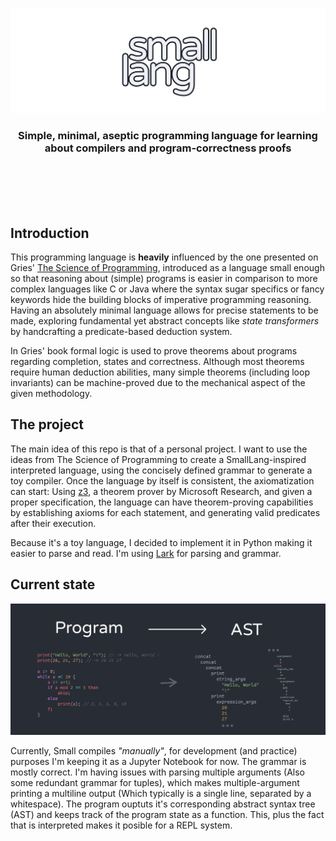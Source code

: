 ![small banner](./assets/small-banner.png)
<div align='center'>
  <h3>
    Simple, minimal, aseptic programming language for learning about compilers and program-correctness proofs
  </h3>
</div>

<br/><br/><br/><br/>


## Introduction

This programming language is **heavily** influenced by the one presented on Gries' [The Science of Programming](https://www.amazon.com/Science-Programming-Monographs-Computer/dp/0387964800), introduced as a language small enough so that reasoning about (simple) programs is easier in comparison to more complex languages like C or Java where the syntax sugar specifics or fancy keywords hide the building blocks of imperative programming reasoning. Having an absolutely minimal language allows for precise statements to be made, exploring fundamental yet abstract concepts like _state transformers_ by handcrafting a predicate-based deduction system.

In Gries' book formal logic is used to prove theorems about programs regarding completion, states and correctness. Although most theorems require human deduction abilities, many simple theorems (including loop invariants) can be machine-proved due to the mechanical aspect of the given methodology.

## The project 

The main idea of this repo is that of a personal project. I want to use the ideas from The Science of Programming to create a SmallLang-inspired interpreted language, using the concisely defined grammar to generate a toy compiler. Once the language by itself is consistent, the axiomatization can start: Using [z3](https://github.com/Z3Prover/z3), a theorem prover by Microsoft Research, and given a proper specification, the language can have theorem-proving capabilities by establishing axioms for each statement, and generating valid predicates after their execution.

Because it's a toy language, I decided to implement it in Python making it easier to parse and read. I'm using [Lark](https://github.com/lark-parser/lark) for parsing and grammar. 

## Current state

![](./assets/smol-program-ast.png)

Currently, Small compiles *"manually"*, for development (and practice) purposes I'm keeping it as a Jupyter Notebook for now. The grammar is mostly correct. I'm having issues with parsing multiple arguments (Also some redundant grammar for tuples), which makes multiple-argument printing a multiline output (Which typically is a single line, separated by a whitespace). The program ouptuts it's corresponding abstract syntax tree (AST) and keeps track of the program state as a function. This, plus the fact that is interpreted makes it posible for a REPL system.
